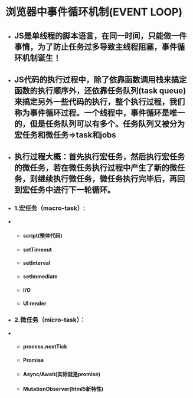 # 浏览器中事件循环机制(EVENT LOOP)

- ## 	 JS是单线程的脚本语言，在同一时间，只能做一件事情，为了防止任务过多导致主线程阻塞，事件循环机制诞生！

- ## JS代码的执行过程中，除了依靠函数调用栈来搞定函数的执行顺序外，还依靠任务队列(task queue)来搞定另外一些代码的执行，整个执行过程，我们称为事件循环过程。一个线程中，事件循环是唯一的，但是任务队列可以有多个。任务队列又被分为宏任务和微任务=>task和jobs

- ## 执行过程大概：首先执行宏任务，然后执行宏任务的微任务，若在微任务执行过程中产生了新的微任务，则继续执行微任务，微任务执行完毕后，再回到宏任务中进行下一轮循环。  

- ### 1.宏任务（macro-task）:

- - #### script(整体代码)

  - #### setTimeout

  - #### setInterval

  - #### setImmediate

  - #### I/O

  - #### UI render

- ### 2.微任务（micro-task）：

- - #### process.nextTick

  - #### Promise

  - #### Async/Await(实际就是promise)

  - #### MutationObserver(html5新特性)

​	
